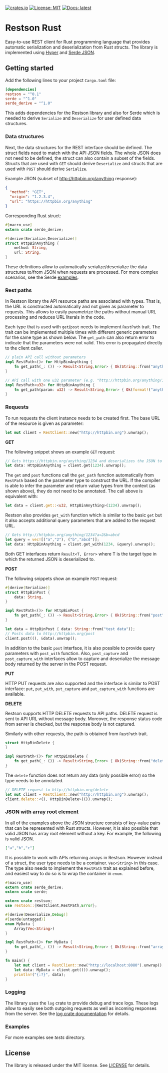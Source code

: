 
[![crates.io](https://img.shields.io/crates/v/restson.svg)](https://crates.io/crates/restson) [![License: MIT](https://img.shields.io/badge/License-MIT-blue.svg)](https://raw.githubusercontent.com/spietika/restson-rust/master/LICENSE) [![Docs: latest](https://img.shields.io/badge/Docs-latest-green.svg)](https://docs.rs/restson/)

# Restson Rust

Easy-to-use REST client for Rust programming language that provides automatic serialization and deserialization from Rust structs. The library is implemented using [Hyper](https://github.com/hyperium/hyper) and [Serde JSON](https://github.com/serde-rs/json).

## Getting started

Add the following lines to your project `Cargo.toml` file:

```toml
[dependencies]
restson = "^0.1"
serde = "^1.0"
serde_derive = "^1.0"
```
This adds dependencies for the Restson library and also for Serde which is needed to derive `Serialize` and `Deserialize` for user defined data structures.

### Data structures

Next, the data structures for the REST interface should be defined. The struct fields need to match with the API JSON fields. The whole JSON does not need to be defined, the struct can also contain a subset of the fields. Structs that are used with `GET` should derive `Deserialize` and structs that are used with `POST` should derive `Serialize`.

Example JSON (subset of http://httpbin.org/anything response):
```json
{
  "method": "GET", 
  "origin": "1.2.3.4", 
  "url": "https://httpbin.org/anything"
}
```
Corresponding Rust struct:
```rust
#[macro_use]
extern crate serde_derive;

#[derive(Serialize,Deserialize)]
struct HttpBinAnything {
    method: String,
    url: String,
}
```

These definitions allow to automatically serialize/deserialize the data structures to/from JSON when requests are processed. For more complex scenarios, see the Serde [examples](https://serde.rs/examples.html).

### Rest paths

In Restson library the API resource paths are associated with types. That is, the URL is constructed automatically and not given as parameter to requests. This allows to easily parametrize the paths without manual URL processing and reduces URL literals in the code.

Each type that is used with `get`/`post` needs to implement `RestPath` trait. The trait can be implemented multiple times with different generic parameters for the same type as shown below. The `get_path` can also return error to indicate that the parameters were not valid. This error is propagated directly to the client caller.

```rust
// plain API call without parameters
impl RestPath<()> for HttpBinAnything {
    fn get_path(_: ()) -> Result<String,Error> { Ok(String::from("anything")) }
}

// API call with one u32 parameter (e.g. "http://httpbin.org/anything/1234")
impl RestPath<u32> for HttpBinAnything {
    fn get_path(param: u32) -> Result<String,Error> { Ok(format!("anything/{}", param)) }
}
```

### Requests

To run requests the client instance needs to be created first. The base URL of the resource is given as parameter:
```rust
let mut client = RestClient::new("http://httpbin.org").unwrap();
```

**GET**

The following snippet shows an example `GET` request:
```rust
// Gets https://httpbin.org/anything/1234 and deserializes the JSON to data variable
let data: HttpBinAnything = client.get(1234).unwrap();
```
The `get` and `post` functions call the `get_path` function automatically from `RestPath` based on the parameter type to construct the URL. If the compiler is able to infer the parameter and return value types from the context (as shown above), they do not need to be annotated. The call above is equivalent with:

```rust
let data = client.get::<u32, HttpBinAnything>(1234).unwrap();
```
Restson also provides `get_with` function which is similar to the basic `get` but it also accepts additional query parameters that are added to the request URL.
```rust
// Gets http://httpbin.org/anything/1234?a=2&b=abcd
let query = vec![("a","2"), ("b","abcd")];
let data: HttpBinAnything = client.get_with(1234, &query).unwrap();
```
Both GET interfaces return `Result<T, Error>` where T is the target type in which the returned JSON is deserialized to.

**POST**

The following snippets show an example `POST` request:
```rust
#[derive(Serialize)]
struct HttpBinPost {
    data: String,
}

impl RestPath<()> for HttpBinPost {
    fn get_path(_: ()) -> Result<String,Error> { Ok(String::from("post")) }
}
```
```rust
let data = HttpBinPost { data: String::from("test data")};
// Posts data to http://httpbin.org/post
client.post((), &data).unwrap();
```
In addition to the basic `post` interface, it is also possible to provide query parameters with `post_with` function. Also, `post_capture` and `post_capture_with` interfaces allow to capture and deserialize the message body returned by the server in the POST request.

**PUT**

HTTP PUT requests are also supported and the interface is similar to POST interface: `put`, `put_with`, `put_capture` and `put_capture_with` functions are available.

**DELETE**

Restson supports HTTP DELETE requests to API paths. DELETE request is sent to API URL without message body. Moreover, the response status code from server is checked, but the response body is not captured.

Similarly with other requests, the path is obtained from `RestPath` trait.

```rust
struct HttpBinDelete {
}

impl RestPath<()> for HttpBinDelete {
    fn get_path(_: ()) -> Result<String,Error> { Ok(String::from("delete")) }
}
```

The `delete` function does not return any data (only possible error) so the type needs to be annotated.

```rust
// DELETE request to http://httpbin.org/delete
let mut client = RestClient::new("http://httpbin.org").unwrap();
client.delete::<(), HttpBinDelete>(()).unwrap();
```

### JSON with array root element

In all of the examples above the JSON structure consists of key-value pairs that can be represented with Rust structs. However, it is also possible that valid JSON has array root element without a key. For example, the following is valid JSON.

```json
["a","b","c"]
```

It is possible to work with APIs returning arrays in Restson. However instead of a struct, the user type needs to be a container. `Vec<String>` in this case. The type also needs to implement the `RestPath` trait as explained before, and easiest way to do so is to wrap the container in `enum`.

```rust
#[macro_use]
extern crate serde_derive;
extern crate serde;

extern crate restson;
use restson::{RestClient,RestPath,Error};

#[derive(Deserialize,Debug)]
#[serde(untagged)]
enum MyData {
    Array(Vec<String>)
}

impl RestPath<()> for MyData {
    fn get_path(_: ()) -> Result<String,Error> { Ok(String::from("array")) }
}

fn main() {
    let mut client = RestClient::new("http://localhost:8080").unwrap();
    let data: MyData = client.get(()).unwrap();
    println!("{:?}", data);
}
```

### Logging
The library uses the `log` crate to provide debug and trace logs. These logs allow to easily see both outgoing requests as well as incoming responses from the server. See the [log crate documentation](https://docs.rs/log/*/log/) for details.

### Examples
For more examples see *tests* directory. 

## License

The library is released under the MIT license. See [LICENSE](https://raw.githubusercontent.com/spietika/restson-rust/master/LICENSE) for details.
